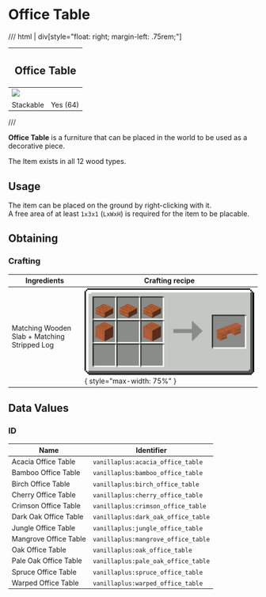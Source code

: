 # Office Table

/// html | div[style="float: right; margin-left: .75rem;"]
<table>
  <thead>
    <tr>
      <th style="text-align: center;" colspan="2"><h2>Office Table</h2></td>
    </tr>
  </thead>
  <tbody>
    <tr>
      <td colspan="2"><img src="../../../assets/img/furniture/office_table.gif" style="max-width: 250px;">
    </tr>
    <tr>
      <td>Stackable</td>
      <td>Yes (64)</td>
    </tr>
  </tbody>
</table>
///

**Office Table** is a furniture that can be placed in the world to be used as a decorative piece.

The Item exists in all 12 wood types.

## Usage

The item can be placed on the ground by right-clicking with it.  
A free area of at least `1x3x1` (`LxWxH`) is required for the item to be placable.

## Obtaining

### Crafting

| Ingredients                                  | Crafting recipe                                                        |
|----------------------------------------------|------------------------------------------------------------------------|
| Matching Wooden Slab + Matching Stripped Log | ![office_table](../../assets/img/recipes/office_table.gif){ style="max-width: 75%" } |

## Data Values

### ID

| Name                   | Identifier                          |
|------------------------|-------------------------------------|
| Acacia Office Table    | `vanillaplus:acacia_office_table`   |
| Bamboo Office Table    | `vanillaplus:bamboo_office_table`   |
| Birch Office Table     | `vanillaplus:birch_office_table`    |
| Cherry Office Table    | `vanillaplus:cherry_office_table`   |
| Crimson Office Table   | `vanillaplus:crimson_office_table`  |
| Dark Oak Office Table  | `vanillaplus:dark_oak_office_table` |
| Jungle Office Table    | `vanillaplus:jungle_office_table`   |
| Mangrove Office Table  | `vanillaplus:mangrove_office_table` |
| Oak Office Table       | `vanillaplus:oak_office_table`      |
| Pale Oak Office Table  | `vanillaplus:pale_oak_office_table` |
| Spruce Office Table    | `vanillaplus:spruce_office_table`   |
| Warped Office Table    | `vanillaplus:warped_office_table`   |